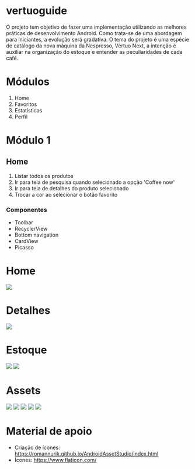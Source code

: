 vertuoguide
===

O projeto tem objetivo de fazer uma implementação utilizando as melhores práticas de desenvolvimento Android. Como trata-se de uma abordagem para iniciantes, a evolução será gradativa.
O tema do projeto é uma espécie de catálogo da nova máquina da Nespresso, Vertuo Next, a intenção é auxiliar na organização do estoque e entender as peculiaridades de cada café.

Módulos
===

1. Home
2. Favoritos
3. Estatísticas
4. Perfil

Módulo 1
===

## Home

1. Listar todos os produtos
2. Ir para tela de pesquisa quando selecionado a opção 'Coffee now'
3. Ir para tela de detalhes do produto selecionado
4. Trocar a cor ao selecionar o botão favorito

### Componentes

- Toolbar
- RecyclerView
- Bottom navigation
- CardView
- Picasso

Home
===

![](https://github.com/Pierry/vertuoguide/raw/main/art/p1.png)

Detalhes
===

![](https://github.com/Pierry/vertuoguide/blob/main/art/p2.png)

Estoque
===
![](https://github.com/Pierry/vertuoguide/blob/main/art/p3.png)
![](https://github.com/Pierry/vertuoguide/blob/main/art/p4.png)

Assets
===

![](https://github.com/Pierry/vertuoguide/raw/main/art/label.png)
![](https://github.com/Pierry/vertuoguide/raw/main/art/edittext.png)
![](https://github.com/Pierry/vertuoguide/raw/main/art/button-normal.png)
![](https://github.com/Pierry/vertuoguide/raw/main/art/button-dark.png)
![](https://github.com/Pierry/vertuoguide/raw/main/art/card.png)

Material de apoio
===

- Criação de ícones: https://romannurik.github.io/AndroidAssetStudio/index.html
- Ícones: https://www.flaticon.com/
